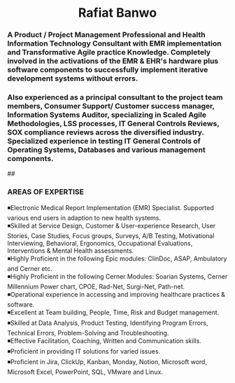 <h1 align="center">Rafiat Banwo</h1>

<h3> A Product / Project Management Professional and Health Information Technology Consultant with EMR implementation and Transformative Agile practice Knowledge. Completely involved in the activations of the EMR & EHR's hardware plus software components to successfully implement iterative development systems without errors.</h3>
  


<h3> Also experienced as a principal consultant to the project team members, Consumer Support/ Customer success manager, Information Systems Auditor, specializing in Scaled Agile Methodologies, LSS processes, IT General Controls Reviews, SOX compliance reviews across the diversified industry. Specialized experience in testing IT General Controls of Operating Systems, Databases and various management components. </h3>
## 



### AREAS OF EXPERTISE
◾Electronic Medical Report Implementation (EMR) Specialist. Supported various end users in adaption to new health systems. <br>
◾Skilled at Service Design, Customer & User-experience Research, User Stories, Case Studies, Focus groups, Surveys, A/B Testing, Motivational Interviewing, Behavioral,      Ergonomics, Occupational Evaluations, Interventions & Mental Health assessments.<br>
◾Highly Proficient in the following Epic modules: ClinDoc, ASAP, Ambulatory and Cerner etc.<br>
◾Highly Proficient in the following Cerner Modules: Soarian Systems, Cerner Millennium Power chart, CPOE, Rad-Net, Surgi-Net, Path-net.<br>
◾Operational experience in accessing and improving healthcare practices & software.<br>
◾Excellent at Team building, People, Time, Risk and Budget management.<br>
◾Skilled at Data Analysis, Product Testing, Identifying Program Errors, Technical Errors, Problem-Solving and Troubleshooting.<br>
◾Effective Facilitation, Coaching, Written and Communication skills.<br>
◾Proficient in providing IT solutions for varied issues.<br>
◾Proficient in Jira, ClickUp, Kanban, Monday, Notion, Microsoft word, Microsoft Excel, PowerPoint, SQL, VMware and Linux.<br>






































